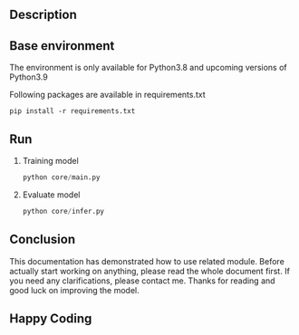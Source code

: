## Description


## Base environment

The environment is only available for Python3.8 and upcoming versions of Python3.9

Following packages are available in requirements.txt

```
pip install -r requirements.txt
```

## Run

1. Training model

   ```python
   python core/main.py
   ```
2. Evaluate model

   ```python
   python core/infer.py
   ```


## Conclusion

This documentation has demonstrated how to use related module. Before actually start working on anything, please read the whole document first. If you need any clarifications, please contact me. Thanks for reading and good luck on improving the model.

## Happy Coding

